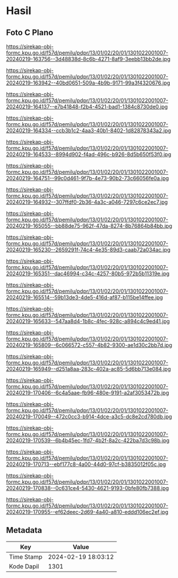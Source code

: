 # Hasil

## Foto C Plano

https://sirekap-obj-formc.kpu.go.id/f57d/pemilu/pdpr/13/01/02/20/01/1301022001007-20240219-163756--3d48838d-8c6b-4271-8af9-3eebb13bb2de.jpg

https://sirekap-obj-formc.kpu.go.id/f57d/pemilu/pdpr/13/01/02/20/01/1301022001007-20240219-163942--40bd0651-509a-4b9b-9171-99a3f4320676.jpg

https://sirekap-obj-formc.kpu.go.id/f57d/pemilu/pdpr/13/01/02/20/01/1301022001007-20240219-164137--e7b41848-f2b4-4521-bad1-1384c8730de0.jpg

https://sirekap-obj-formc.kpu.go.id/f57d/pemilu/pdpr/13/01/02/20/01/1301022001007-20240219-164334--ccb3b1c2-4aa3-40b1-8402-1d82878343a2.jpg

https://sirekap-obj-formc.kpu.go.id/f57d/pemilu/pdpr/13/01/02/20/01/1301022001007-20240219-164533--8994d902-f4ad-496c-b926-8d5b650f53f0.jpg

https://sirekap-obj-formc.kpu.go.id/f57d/pemilu/pdpr/13/01/02/20/01/1301022001007-20240219-164751--99c0d461-9f7b-4e73-90b2-73c66056fe0a.jpg

https://sirekap-obj-formc.kpu.go.id/f57d/pemilu/pdpr/13/01/02/20/01/1301022001007-20240219-164932--307ffdf0-2b36-4a3c-a046-7297c6ce2ec7.jpg

https://sirekap-obj-formc.kpu.go.id/f57d/pemilu/pdpr/13/01/02/20/01/1301022001007-20240219-165055--bb88de75-962f-47da-8274-8b76864b84bb.jpg

https://sirekap-obj-formc.kpu.go.id/f57d/pemilu/pdpr/13/01/02/20/01/1301022001007-20240219-165230--2659291f-74c4-4e35-89d3-caab72a034ac.jpg

https://sirekap-obj-formc.kpu.go.id/f57d/pemilu/pdpr/13/01/02/20/01/1301022001007-20240219-165351--dac46994-c34c-4257-80b5-972b5b11319e.jpg

https://sirekap-obj-formc.kpu.go.id/f57d/pemilu/pdpr/13/01/02/20/01/1301022001007-20240219-165514--59b13de3-4de5-416d-af87-b115be14ffee.jpg

https://sirekap-obj-formc.kpu.go.id/f57d/pemilu/pdpr/13/01/02/20/01/1301022001007-20240219-165633--547aa8d4-1b8c-4fec-928c-a894c4c9ed41.jpg

https://sirekap-obj-formc.kpu.go.id/f57d/pemilu/pdpr/13/01/02/20/01/1301022001007-20240219-165809--6c066572-c557-4b82-9300-ae1d30c2bb7d.jpg

https://sirekap-obj-formc.kpu.go.id/f57d/pemilu/pdpr/13/01/02/20/01/1301022001007-20240219-165949--d251a8aa-283c-402a-ac85-5d6bb713e084.jpg

https://sirekap-obj-formc.kpu.go.id/f57d/pemilu/pdpr/13/01/02/20/01/1301022001007-20240219-170406--6c4a5aae-fb96-480e-9191-a2af3053472b.jpg

https://sirekap-obj-formc.kpu.go.id/f57d/pemilu/pdpr/13/01/02/20/01/1301022001007-20240219-170049--472c0cc3-b914-4dce-a3c5-dc8e2cd780db.jpg

https://sirekap-obj-formc.kpu.go.id/f57d/pemilu/pdpr/13/01/02/20/01/1301022001007-20240219-170539--6b4b45ec-1fd7-4b2f-8a2c-422ba7d3c98b.jpg

https://sirekap-obj-formc.kpu.go.id/f57d/pemilu/pdpr/13/01/02/20/01/1301022001007-20240219-170713--ebf177c8-4a00-44d0-97cf-b3835012f05c.jpg

https://sirekap-obj-formc.kpu.go.id/f57d/pemilu/pdpr/13/01/02/20/01/1301022001007-20240219-170838--0c631ce4-5430-4621-9193-0bfe80fb7388.jpg

https://sirekap-obj-formc.kpu.go.id/f57d/pemilu/pdpr/13/01/02/20/01/1301022001007-20240219-170955--ef62deec-2d69-4a40-a810-eddd106ec2ef.jpg


## Metadata

| Key        | Value               |
| ---------- | ------------------- |
| Time Stamp | 2024-02-19 18:03:12 |
| Kode Dapil | 1301                |



